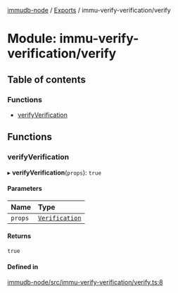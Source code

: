 [immudb-node](../README.md) / [Exports](../modules.md) / immu-verify-verification/verify

# Module: immu-verify-verification/verify

## Table of contents

### Functions

- [verifyVerification](immu_verify_verification_verify.md#verifyverification)

## Functions

### verifyVerification

▸ **verifyVerification**(`props`): ``true``

#### Parameters

| Name | Type |
| :------ | :------ |
| `props` | [`Verification`](types_Verification.md#verification) |

#### Returns

``true``

#### Defined in

[immudb-node/src/immu-verify-verification/verify.ts:8](https://github.com/user3232/node-immu-db/blob/2e88686/immudb-node/src/immu-verify-verification/verify.ts#L8)
